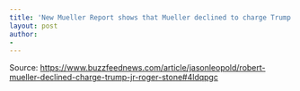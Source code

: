 ```yaml
---
title: 'New Mueller Report shows that Mueller declined to charge Trump Jr. and Roger Stone'
layout: post
author:
-
---
```




Source: https://www.buzzfeednews.com/article/jasonleopold/robert-mueller-declined-charge-trump-jr-roger-stone#4ldqpgc
